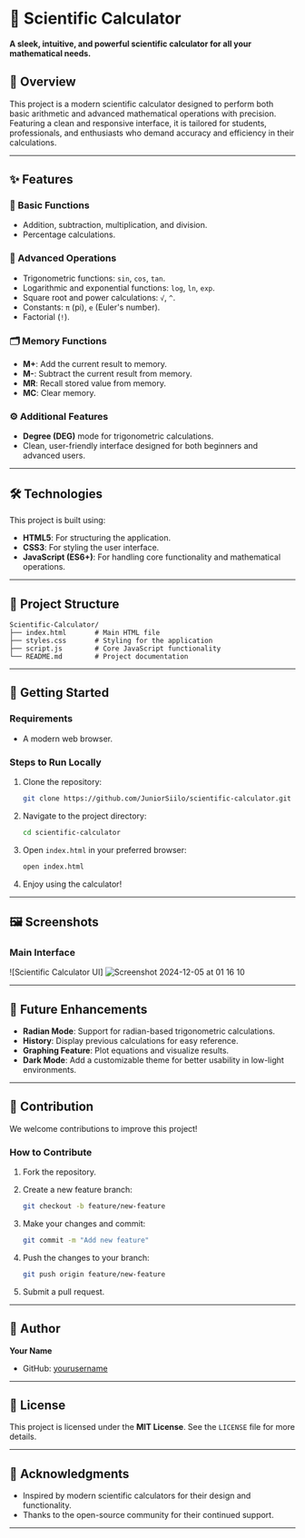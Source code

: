 
# 🔢 Scientific Calculator  

**A sleek, intuitive, and powerful scientific calculator for all your mathematical needs.**  

## 📖 Overview  

This project is a modern scientific calculator designed to perform both basic arithmetic and advanced mathematical operations with precision. Featuring a clean and responsive interface, it is tailored for students, professionals, and enthusiasts who demand accuracy and efficiency in their calculations.

---

## ✨ Features  

### 🧮 Basic Functions  
- Addition, subtraction, multiplication, and division.  
- Percentage calculations.  

### 📐 Advanced Operations  
- Trigonometric functions: `sin`, `cos`, `tan`.  
- Logarithmic and exponential functions: `log`, `ln`, `exp`.  
- Square root and power calculations: `√`, `^`.  
- Constants: `π` (pi), `e` (Euler's number).  
- Factorial (`!`).  

### 🗂 Memory Functions  
- **M+**: Add the current result to memory.  
- **M-**: Subtract the current result from memory.  
- **MR**: Recall stored value from memory.  
- **MC**: Clear memory.  

### ⚙️ Additional Features  
- **Degree (DEG)** mode for trigonometric calculations.  
- Clean, user-friendly interface designed for both beginners and advanced users.  

---

## 🛠 Technologies  

This project is built using:  
- **HTML5**: For structuring the application.  
- **CSS3**: For styling the user interface.  
- **JavaScript (ES6+)**: For handling core functionality and mathematical operations.  

---

## 📂 Project Structure  

```plaintext  
Scientific-Calculator/  
├── index.html       # Main HTML file  
├── styles.css       # Styling for the application  
├── script.js        # Core JavaScript functionality  
└── README.md        # Project documentation  
```

---

## 🚀 Getting Started  

### Requirements  
- A modern web browser.  

### Steps to Run Locally  
1. Clone the repository:  
   ```bash  
   git clone https://github.com/JuniorSiilo/scientific-calculator.git  
   ```  

2. Navigate to the project directory:  
   ```bash  
   cd scientific-calculator  
   ```  

3. Open `index.html` in your preferred browser:  
   ```bash  
   open index.html  
   ```  

4. Enjoy using the calculator!  

---

## 🖼 Screenshots  

### **Main Interface**  
![Scientific Calculator UI] ![Screenshot 2024-12-05 at 01 16 10](https://github.com/user-attachments/assets/e68a183d-acf8-40a8-ba0b-1c85d91e07eb)



---

## 🌟 Future Enhancements  

- **Radian Mode**: Support for radian-based trigonometric calculations.  
- **History**: Display previous calculations for easy reference.  
- **Graphing Feature**: Plot equations and visualize results.  
- **Dark Mode**: Add a customizable theme for better usability in low-light environments.  

---

## 🤝 Contribution  

We welcome contributions to improve this project!  

### How to Contribute  
1. Fork the repository.  
2. Create a new feature branch:  
   ```bash  
   git checkout -b feature/new-feature  
   ```  

3. Make your changes and commit:  
   ```bash  
   git commit -m "Add new feature"  
   ```  

4. Push the changes to your branch:  
   ```bash  
   git push origin feature/new-feature  
   ```  

5. Submit a pull request.  

---

## 👤 Author  

**Your Name**  
- GitHub: [yourusername](https://github.com/JuniorSillo)  

---

## 📜 License  

This project is licensed under the **MIT License**. See the `LICENSE` file for more details.  

---

## 📢 Acknowledgments  

- Inspired by modern scientific calculators for their design and functionality.  
- Thanks to the open-source community for their continued support.  

---
